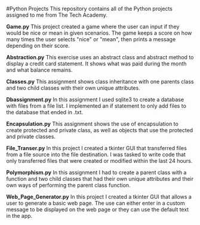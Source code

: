 #Python Projects
This repository contains all of the Python projects assigned to me from The Tech Academy.

**Game.py** This project created a game where the user can input if they would be nice or mean in given scenarios. The game keeps a score on how many times the user selects "nice" or "mean", then prints a message depending on their score. 

**Abstraction.py** This exercise uses an abstract class and abstract method to display a credit card statement. It shows what was paid during the month and what balance remains.

**Classes.py** This assignment shows class inheritance with one parents class and two child classes with their own unique attributes.

**Dbassignment.py** In this assignment I used sqlite3 to create a database with files from a file list. I implemented an if statement to only add files to the database that ended in .txt.

**Encapsulation.py** This assignment shows the use of encapsulation to create protected and private class, as well as objects that use the protected and private classes.

**File_Transer.py** In this project I created a tkinter GUI that transferred files from a file source into the file destination. I was tasked to write code that only transferred files that were created or modified within the last 24 hours. 

**Polymorphism.py** In this assignment I had to create a parent class with a function and two child classes that had their own unique attributes and their own ways of performing the parent class function. 

**Web_Page_Generator.py** In this project I created a tkinter GUI that allows a user to generate a basic web page. The use can either enter in a custom message to be displayed on the web page or they can use the default text in the app. 
